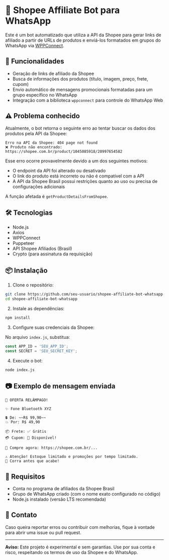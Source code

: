 # 🤖 Shopee Affiliate Bot para WhatsApp

Este é um bot automatizado que utiliza a API da Shopee para gerar links de afiliado a partir de URLs de produtos e enviá-los formatados em grupos do WhatsApp via [WPPConnect](https://github.com/wppconnect-team/wppconnect).

## 🚀 Funcionalidades

- Geração de links de afiliado da Shopee
- Busca de informações dos produtos (título, imagem, preço, frete, cupom)
- Envio automático de mensagens promocionais formatadas para um grupo específico no WhatsApp
- Integração com a biblioteca `wppconnect` para controle do WhatsApp Web

## ⚠️ Problema conhecido

Atualmente, o bot retorna o seguinte erro ao tentar buscar os dados dos produtos pela API da Shopee:

```
Erro na API da Shopee: 404 page not found
❌ Produto não encontrado: https://shopee.com.br/product/1045085918/20997654582
```

Esse erro ocorre provavelmente devido a um dos seguintes motivos:

- O endpoint da API foi alterado ou desativado
- O link do produto está incorreto ou não é compatível com a API
- A API da Shopee Brasil possui restrições quanto ao uso ou precisa de configurações adicionais

A função afetada é `getProductDetailsFromShopee`.

## 🛠️ Tecnologias

- Node.js
- Axios
- WPPConnect
- Puppeteer
- API Shopee Afiliados (Brasil)
- Crypto (para assinatura da requisição)

## 📦 Instalação

1. Clone o repositório:

```bash
git clone https://github.com/seu-usuario/shopee-affiliate-bot-whatsapp.git
cd shopee-affiliate-bot-whatsapp
```

2. Instale as dependências:

```bash
npm install
```

3. Configure suas credenciais da Shopee:

No arquivo `index.js`, substitua:

```js
const APP_ID = 'SEU_APP_ID';
const SECRET = 'SEU_SECRET_KEY';
```

4. Execute o bot:

```bash
node index.js
```

## 📷 Exemplo de mensagem enviada

```text
🛒 OFERTA RELÂMPAGO!

✨ Fone Bluetooth XYZ

💲 De: ~~R$ 99,90~~  
💥 Por: R$ 49,90

📦 Frete: ✅ Grátis  
💳 Cupom: 🤑 Disponível!

🔗 Compre agora: https://shopee.com.br/...

⚠️ Atenção! Estoque limitado e promoções por tempo limitado.  
🚨 Corra antes que acabe!
```

## 📌 Requisitos

- Conta no programa de afiliados da Shopee Brasil
- Grupo de WhatsApp criado (com o nome exato configurado no código)
- Node.js instalado (versão LTS recomendada)

## 📧 Contato

Caso queira reportar erros ou contribuir com melhorias, fique à vontade para abrir uma issue ou pull request.

---

**Aviso:** Este projeto é experimental e sem garantias. Use por sua conta e risco, respeitando os termos de uso da Shopee e do WhatsApp.
